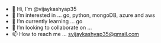 - 👋 Hi, I’m @vijaykashyap35
- 👀 I’m interested in ... go, python, mongoDB, azure and aws
- 🌱 I’m currently learning ... go
- 💞️ I’m looking to collaborate on ...
- 📫 How to reach me ... svijaykashyap35@gmail.com

<!---
vijaykashyap35/vijaykashyap35 is a ✨ special ✨ repository because its `README.md` (this file) appears on your GitHub profile.
You can click the Preview link to take a look at your changes.
--->

